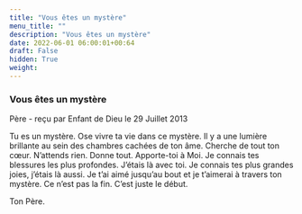 ```yaml
---
title: "Vous êtes un mystère"
menu_title: ""
description: "Vous êtes un mystère"
date: 2022-06-01 06:00:01+00:64
draft: False
hidden: True
weight:
---
```

### Vous êtes un mystère

Père - reçu par Enfant de Dieu le 29 Juillet 2013

Tu es un mystère. Ose vivre ta vie dans ce mystère. Il y a une lumière brillante au sein des chambres cachées de ton âme. Cherche de tout ton cœur. N’attends rien. Donne tout. Apporte-toi à Moi. Je connais tes blessures les plus profondes. J’étais là avec toi. Je connais tes plus grandes joies, j’étais là aussi. Je t’ai aimé jusqu’au bout et je t’aimerai à travers ton mystère. Ce n’est pas la fin. C’est juste le début.

Ton Père.



